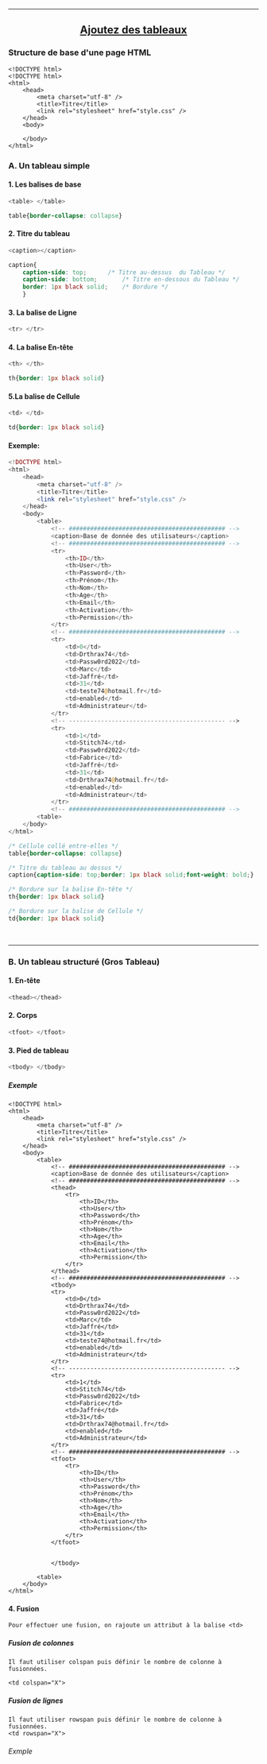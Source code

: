 ---------------------------------------------------------------------------------------------------------------------------------------------------------------
## <p align='center'> [Ajoutez des tableaux](https://openclassrooms.com/fr/courses/1603881-apprenez-a-creer-votre-site-web-avec-html5-et-css3/1606851-ajoutez-des-tableaux)</p>

### Structure de base d'une page HTML
```
<!DOCTYPE html>
<!DOCTYPE html>
<html>
	<head>
		<meta charset="utf-8" />
		<title>Titre</title>
		<link rel="stylesheet" href="style.css" />
	</head>
	<body>

	</body>
</html>
```
### A. Un tableau simple
#### 1. Les balises de base
```php
<table> </table>
```
```css
table{border-collapse: collapse}
```
#### 2. Titre du tableau
```php
<caption></caption>
```
```css
caption{
	caption-side: top;		/* Titre au-dessus  du Tableau */
	caption-side: bottom;		/* Titre en-dessous du Tableau */
	border: 1px black solid;	/* Bordure */
	}
```
#### 3. La balise de Ligne
```php
<tr> </tr>
```
#### 4. La balise En-tête
```php
<th> </th>
```
```css
th{border: 1px black solid}
```
#### 5.La balise de Cellule
```php
<td> </td>
```
```css
td{border: 1px black solid}
```
#### Exemple:
```php
<!DOCTYPE html>
<html>
	<head>
		<meta charset="utf-8" />
		<title>Titre</title>
		<link rel="stylesheet" href="style.css" />
	</head>
	<body>
		<table>
			<!-- ############################################ -->
			<caption>Base de donnée des utilisateurs</caption>
			<!-- ############################################ -->
			<tr>
				<th>ID</th>
				<th>User</th>
				<th>Password</th>
				<th>Prénom</th>
				<th>Nom</th>
				<th>Age</th>
				<th>Email</th>
				<th>Activation</th>
				<th>Permission</th>
			</tr>
			<!-- ############################################ -->
			<tr>
				<td>0</td>
				<td>Drthrax74</td>
				<td>Passw0rd2022</td>
				<td>Marc</td>
				<td>Jaffré</td>
				<td>31</td>
				<td>teste74@hotmail.fr</td>
				<td>enabled</td>
				<td>Administrateur</td>
			</tr>
			<!-- -------------------------------------------- -->
			<tr>
				<td>1</td>
				<td>Stitch74</td>
				<td>Passw0rd2022</td>
				<td>Fabrice</td>
				<td>Jaffré</td>
				<td>31</td>
				<td>Drthrax74@hotmail.fr</td>
				<td>enabled</td>
				<td>Administrateur</td>
			</tr>
			<!-- ############################################ -->
		<table>
	</body>
</html>
```
```css
/* Cellule collé entre-elles */
table{border-collapse: collapse}

/* Titre du tableau au dessus */
caption{caption-side: top;border: 1px black solid;font-weight: bold;}

/* Bordure sur la balise En-tête */
th{border: 1px black solid}

/* Bordure sur la balise de Cellule */
td{border: 1px black solid}
```
<br />

---------------------------------------------------------------------------------------------------------------------------------------------------------------

### B. Un tableau structuré (Gros Tableau)

#### 1. En-tête
```php
<thead></thead>
```
#### 2. Corps
```php
<tfoot> </tfoot>
```
#### 3. Pied de tableau
```php
<tbody> </tbody>
```

##### Exemple
```
<!DOCTYPE html>
<html>
	<head>
		<meta charset="utf-8" />
		<title>Titre</title>
		<link rel="stylesheet" href="style.css" />
	</head>
	<body>
		<table>
			<!-- ############################################ -->
			<caption>Base de donnée des utilisateurs</caption>
			<!-- ############################################ -->
			<thead>
				<tr>
					<th>ID</th>
					<th>User</th>
					<th>Password</th>
					<th>Prénom</th>
					<th>Nom</th>
					<th>Age</th>
					<th>Email</th>
					<th>Activation</th>
					<th>Permission</th>
				</tr>
			</thead>
			<!-- ############################################ -->
			<tbody>
			<tr>
				<td>0</td>
				<td>Drthrax74</td>
				<td>Passw0rd2022</td>
				<td>Marc</td>
				<td>Jaffré</td>
				<td>31</td>
				<td>teste74@hotmail.fr</td>
				<td>enabled</td>
				<td>Administrateur</td>
			</tr>
			<!-- -------------------------------------------- -->
			<tr>
				<td>1</td>
				<td>Stitch74</td>
				<td>Passw0rd2022</td>
				<td>Fabrice</td>
				<td>Jaffré</td>
				<td>31</td>
				<td>Drthrax74@hotmail.fr</td>
				<td>enabled</td>
				<td>Administrateur</td>
			</tr>
			<!-- ############################################ -->
			<tfoot>
				<tr>
					<th>ID</th>
					<th>User</th>
					<th>Password</th>
					<th>Prénom</th>
					<th>Nom</th>
					<th>Age</th>
					<th>Email</th>
					<th>Activation</th>
					<th>Permission</th>
				</tr>
			</tfoot>
			
			
			</tbody>
			
		<table>
	</body>
</html>
```
#### 4. Fusion
```
Pour effectuer une fusion, on rajoute un attribut à la balise <td>
```

##### Fusion de colonnes
```
Il faut utiliser colspan puis définir le nombre de colonne à fusionnées.

<td colspan="X">
```

##### Fusion de lignes
```
Il faut utiliser rowspan puis définir le nombre de colonne à fusionnées.
<td rowspan="X">
```

###### Exmple
```
```





